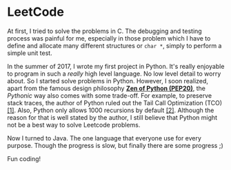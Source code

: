 LeetCode
========

At first, I tried to solve the problems in C. The debugging and testing process
was painful for me, especially in those problem which I have to define and
allocate many different structures or `char *`, simply to perform a simple unit
test.

In the summer of 2017, I wrote my first project in Python. It's really
enjoyable to program in such a _really_ high level language. No low level
detail to worry about. So I started solve problems in Python. However, I soon
realized, apart from the famous design philosophy __[Zen of Python
(PEP20)](https://www.python.org/dev/peps/pep-0020/)__, the _Pythonic_ way also
comes with some trade-off. For example, to preserve stack traces, the author of
Python ruled out the Tail Call Optimization (TCO)
[[1]](https://neopythonic.blogspot.com.au/2009/04/tail-recursion-elimination.html).
Also, Python only allows 1000 recursions by default
[[2]](https://neopythonic.blogspot.com.au/2009/04/final-words-on-tail-calls.html).
Although the reason for that is well stated by the author, I still believe that
Python might not be a best way to solve Leetcode problems.

Now I turned to Java. The one language that everyone use for every purpose.
Though the progress is slow, but finally there are some progress ;)

Fun coding!
